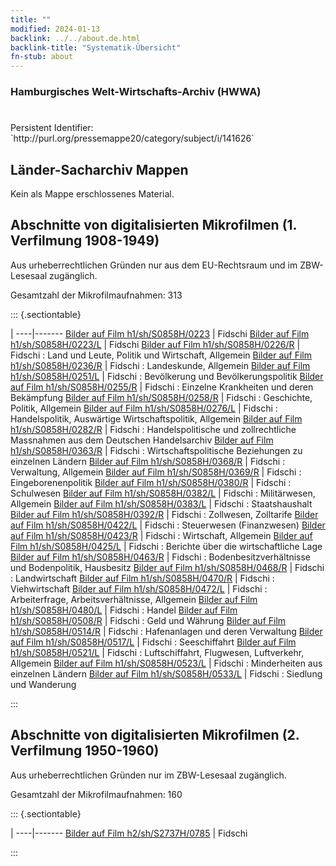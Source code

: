 ```yaml
---
title: ""
modified: 2024-01-13
backlink: ../../about.de.html
backlink-title: "Systematik-Übersicht"
fn-stub: about
---
```


### Hamburgisches Welt-Wirtschafts-Archiv (HWWA)

# 

<div class="hint">Persistent Identifier: `http://purl.org/pressemappe20/category/subject/i/141626`</div>







## Länder-Sacharchiv Mappen





Kein als Mappe erschlossenes Material.



<a id="filmsections" />

## Abschnitte von digitalisierten Mikrofilmen (1. Verfilmung 1908-1949)

<p>Aus urheberrechtlichen Gründen nur aus dem EU-Rechtsraum und im ZBW-Lesesaal zugänglich.</p>


<p>Gesamtzahl der Mikrofilmaufnahmen: 313</p>





::: {.sectiontable}

 | 
----|-------
<a class="btn" href="https://pm20.zbw.eu/film/h1/sh/S0858H/0223" rel="nofollow">Bilder auf Film h1/sh/S0858H/0223</a> | Fidschi
<a class="btn" href="https://pm20.zbw.eu/film/h1/sh/S0858H/0223/L" rel="nofollow">Bilder auf Film h1/sh/S0858H/0223/L</a> | Fidschi
<a class="btn" href="https://pm20.zbw.eu/film/h1/sh/S0858H/0226/R" rel="nofollow">Bilder auf Film h1/sh/S0858H/0226/R</a> | Fidschi : Land und Leute, Politik und Wirtschaft, Allgemein
<a class="btn" href="https://pm20.zbw.eu/film/h1/sh/S0858H/0236/R" rel="nofollow">Bilder auf Film h1/sh/S0858H/0236/R</a> | Fidschi : Landeskunde, Allgemein
<a class="btn" href="https://pm20.zbw.eu/film/h1/sh/S0858H/0251/L" rel="nofollow">Bilder auf Film h1/sh/S0858H/0251/L</a> | Fidschi : Bevölkerung und Bevölkerungspolitik
<a class="btn" href="https://pm20.zbw.eu/film/h1/sh/S0858H/0255/R" rel="nofollow">Bilder auf Film h1/sh/S0858H/0255/R</a> | Fidschi : Einzelne Krankheiten und deren Bekämpfung
<a class="btn" href="https://pm20.zbw.eu/film/h1/sh/S0858H/0258/R" rel="nofollow">Bilder auf Film h1/sh/S0858H/0258/R</a> | Fidschi : Geschichte, Politik, Allgemein
<a class="btn" href="https://pm20.zbw.eu/film/h1/sh/S0858H/0276/L" rel="nofollow">Bilder auf Film h1/sh/S0858H/0276/L</a> | Fidschi : Handelspolitik, Auswärtige Wirtschaftspolitik, Allgemein
<a class="btn" href="https://pm20.zbw.eu/film/h1/sh/S0858H/0282/R" rel="nofollow">Bilder auf Film h1/sh/S0858H/0282/R</a> | Fidschi : Handelspolitische und zollrechtliche Massnahmen aus dem Deutschen Handelsarchiv
<a class="btn" href="https://pm20.zbw.eu/film/h1/sh/S0858H/0363/R" rel="nofollow">Bilder auf Film h1/sh/S0858H/0363/R</a> | Fidschi : Wirtschaftspolitische Beziehungen zu einzelnen Ländern
<a class="btn" href="https://pm20.zbw.eu/film/h1/sh/S0858H/0368/R" rel="nofollow">Bilder auf Film h1/sh/S0858H/0368/R</a> | Fidschi : Verwaltung, Allgemein
<a class="btn" href="https://pm20.zbw.eu/film/h1/sh/S0858H/0369/R" rel="nofollow">Bilder auf Film h1/sh/S0858H/0369/R</a> | Fidschi : Eingeborenenpolitik
<a class="btn" href="https://pm20.zbw.eu/film/h1/sh/S0858H/0380/R" rel="nofollow">Bilder auf Film h1/sh/S0858H/0380/R</a> | Fidschi : Schulwesen
<a class="btn" href="https://pm20.zbw.eu/film/h1/sh/S0858H/0382/L" rel="nofollow">Bilder auf Film h1/sh/S0858H/0382/L</a> | Fidschi : Militärwesen, Allgemein
<a class="btn" href="https://pm20.zbw.eu/film/h1/sh/S0858H/0383/L" rel="nofollow">Bilder auf Film h1/sh/S0858H/0383/L</a> | Fidschi : Staatshaushalt
<a class="btn" href="https://pm20.zbw.eu/film/h1/sh/S0858H/0392/R" rel="nofollow">Bilder auf Film h1/sh/S0858H/0392/R</a> | Fidschi : Zollwesen, Zolltarife
<a class="btn" href="https://pm20.zbw.eu/film/h1/sh/S0858H/0422/L" rel="nofollow">Bilder auf Film h1/sh/S0858H/0422/L</a> | Fidschi : Steuerwesen (Finanzwesen)
<a class="btn" href="https://pm20.zbw.eu/film/h1/sh/S0858H/0423/R" rel="nofollow">Bilder auf Film h1/sh/S0858H/0423/R</a> | Fidschi : Wirtschaft, Allgemein
<a class="btn" href="https://pm20.zbw.eu/film/h1/sh/S0858H/0425/L" rel="nofollow">Bilder auf Film h1/sh/S0858H/0425/L</a> | Fidschi : Berichte über die wirtschaftliche Lage
<a class="btn" href="https://pm20.zbw.eu/film/h1/sh/S0858H/0463/R" rel="nofollow">Bilder auf Film h1/sh/S0858H/0463/R</a> | Fidschi : Bodenbesitzverhältnisse und Bodenpolitik, Hausbesitz
<a class="btn" href="https://pm20.zbw.eu/film/h1/sh/S0858H/0468/R" rel="nofollow">Bilder auf Film h1/sh/S0858H/0468/R</a> | Fidschi : Landwirtschaft
<a class="btn" href="https://pm20.zbw.eu/film/h1/sh/S0858H/0470/R" rel="nofollow">Bilder auf Film h1/sh/S0858H/0470/R</a> | Fidschi : Viehwirtschaft
<a class="btn" href="https://pm20.zbw.eu/film/h1/sh/S0858H/0472/L" rel="nofollow">Bilder auf Film h1/sh/S0858H/0472/L</a> | Fidschi : Arbeiterfrage, Arbeitsverhältnisse, Allgemein
<a class="btn" href="https://pm20.zbw.eu/film/h1/sh/S0858H/0480/L" rel="nofollow">Bilder auf Film h1/sh/S0858H/0480/L</a> | Fidschi : Handel
<a class="btn" href="https://pm20.zbw.eu/film/h1/sh/S0858H/0508/R" rel="nofollow">Bilder auf Film h1/sh/S0858H/0508/R</a> | Fidschi : Geld und Währung
<a class="btn" href="https://pm20.zbw.eu/film/h1/sh/S0858H/0514/R" rel="nofollow">Bilder auf Film h1/sh/S0858H/0514/R</a> | Fidschi : Hafenanlagen und deren Verwaltung
<a class="btn" href="https://pm20.zbw.eu/film/h1/sh/S0858H/0517/L" rel="nofollow">Bilder auf Film h1/sh/S0858H/0517/L</a> | Fidschi : Seeschiffahrt
<a class="btn" href="https://pm20.zbw.eu/film/h1/sh/S0858H/0521/L" rel="nofollow">Bilder auf Film h1/sh/S0858H/0521/L</a> | Fidschi : Luftschiffahrt, Flugwesen, Luftverkehr, Allgemein
<a class="btn" href="https://pm20.zbw.eu/film/h1/sh/S0858H/0523/L" rel="nofollow">Bilder auf Film h1/sh/S0858H/0523/L</a> | Fidschi : Minderheiten aus einzelnen Ländern
<a class="btn" href="https://pm20.zbw.eu/film/h1/sh/S0858H/0533/L" rel="nofollow">Bilder auf Film h1/sh/S0858H/0533/L</a> | Fidschi : Siedlung und Wanderung


:::




## Abschnitte von digitalisierten Mikrofilmen (2. Verfilmung 1950-1960)

<p>Aus urheberrechtlichen Gründen nur im ZBW-Lesesaal zugänglich.</p>


<p>Gesamtzahl der Mikrofilmaufnahmen: 160</p>





::: {.sectiontable}

 | 
----|-------
<a class="btn" href="https://pm20.zbw.eu/film/h2/sh/S2737H/0785" rel="nofollow">Bilder auf Film h2/sh/S2737H/0785</a> | Fidschi


:::
















